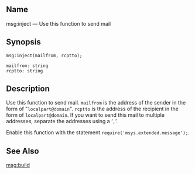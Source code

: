 <a name="lua.ref.msg_inject"></a>
## Name

msg:inject — Use this function to send mail

<a name="idp16806384"></a>
## Synopsis

`msg:inject(mailfrom, rcptto);`

```
mailfrom: string
rcptto: string
```
<a name="idp16809376"></a>
## Description

Use this function to send mail. `mailfrom` is the address of the sender in the form of "`localpart@domain`". `rcptto` is the address of the recipient in the form of `localpart@domain`. If you want to send this mail to multiple addresses, separate the addresses using a ‘`,`’.

Enable this function with the statement `require('msys.extended.message');`.

<a name="idp16814592"></a>
## See Also

[msg:build](lua.ref.msg_build "msg:build")
